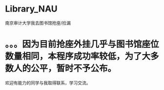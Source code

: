 # Library_NAU
南京审计大学我去图书馆抢座/捡漏

# 。。。因为目前抢座外挂几乎与图书馆座位数量相同，本程序成功率较低，为了大多数人的公平，暂时不予公布。
欢迎有能力的同学与我取得联系，学习交流。
